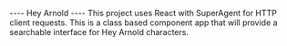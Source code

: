 ---- Hey Arnold ----
This project uses React with SuperAgent for HTTP client requests. This is a class based component app that will provide a searchable interface for Hey Arnold characters.
